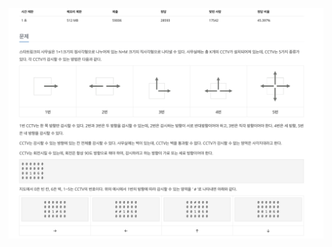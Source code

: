![스크린샷 2025-03-26 오후 1.12.13.png](%EC%8A%A4%ED%81%AC%EB%A6%B0%EC%83%B7%202025-03-26%20%EC%98%A4%ED%9B%84%201.12.13.png)